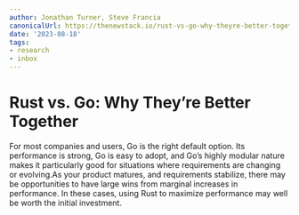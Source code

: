 ```yaml
---
author: Jonathan Turner, Steve Francia
canonicalUrl: https://thenewstack.io/rust-vs-go-why-theyre-better-together/
date: '2023-08-18'
tags:
- research
- inbox
---
```


# Rust vs. Go: Why They’re Better Together

For most companies and users, Go is the right default option. Its performance is strong, Go is easy to adopt, and Go’s highly modular nature makes it particularly good for situations where requirements are changing or evolving.As your product matures, and requirements stabilize, there may be opportunities to have large wins from marginal increases in performance. In these cases, using Rust to maximize performance may well be worth the initial investment.